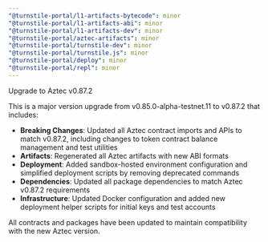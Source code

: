 ```yaml
---
"@turnstile-portal/l1-artifacts-bytecode": minor
"@turnstile-portal/l1-artifacts-abi": minor
"@turnstile-portal/l1-artifacts-dev": minor
"@turnstile-portal/aztec-artifacts": minor
"@turnstile-portal/turnstile-dev": minor
"@turnstile-portal/turnstile.js": minor
"@turnstile-portal/deploy": minor
"@turnstile-portal/repl": minor
---
```


Upgrade to Aztec v0.87.2

This is a major version upgrade from v0.85.0-alpha-testnet.11 to v0.87.2 that includes:

- **Breaking Changes**: Updated all Aztec contract imports and APIs to match v0.87.2, including changes to token contract balance management and test utilities
- **Artifacts**: Regenerated all Aztec artifacts with new ABI formats
- **Deployment**: Added sandbox-hosted environment configuration and simplified deployment scripts by removing deprecated commands
- **Dependencies**: Updated all package dependencies to match Aztec v0.87.2 requirements
- **Infrastructure**: Updated Docker configuration and added new deployment helper scripts for initial keys and test accounts

All contracts and packages have been updated to maintain compatibility with the new Aztec version.
